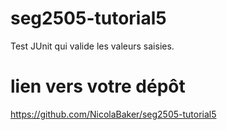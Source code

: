 # seg2505-tutorial5
Test JUnit qui valide les valeurs saisies.

# lien vers votre dépôt
https://github.com/NicolaBaker/seg2505-tutorial5